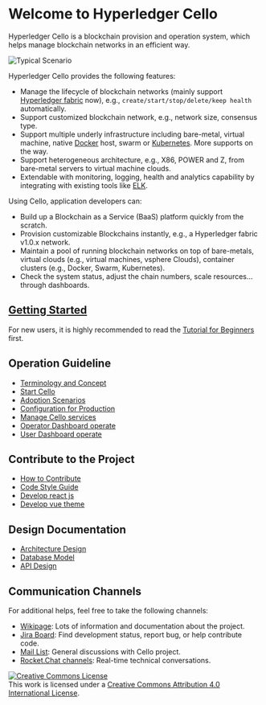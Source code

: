 Welcome to Hyperledger Cello
===

Hyperledger Cello is a blockchain provision and operation system, which helps manage blockchain networks in an efficient way.

![Typical Scenario](imgs/scenario.png)

Hyperledger Cello provides the following features:

* Manage the lifecycle of blockchain networks (mainly support [Hyperledger fabric](https://github.com/hyperledger/fabric) now), e.g., `create/start/stop/delete/keep health` automatically.
* Support customized blockchain network, e.g., network size, consensus type.
* Support multiple underly infrastructure including bare-metal, virtual machine, native [Docker](https://www.docker.com) host, swarm or [Kubernetes](https://kubernetes.io). More supports on the way.
* Support heterogeneous architecture, e.g., X86, POWER and Z, from bare-metal servers to virtual machine clouds.
* Extendable with monitoring, logging, health and analytics capability by integrating with existing tools like [ELK](https://www.elastic.co).

Using Cello, application developers can:

* Build up a Blockchain as a Service (BaaS) platform quickly from the scratch.
* Provision customizable Blockchains instantly, e.g., a Hyperledger fabric v1.0.x network.
* Maintain a pool of running blockchain networks on top of bare-metals, virtual clouds (e.g., virtual machines, vsphere Clouds), container clusters (e.g., Docker, Swarm, Kubernetes).
* Check the system status, adjust the chain numbers, scale resources... through dashboards.

## [Getting Started](tutorial)

For new users, it is highly recommended to read the [Tutorial for Beginners](tutorial) first.

## Operation Guideline
* [Terminology and Concept](terminology.md)
* [Start Cello](setup.md)
* [Adoption Scenarios](scenario.md)
* [Configuration for Production](production_config.md)
* [Manage Cello services](service_management.md)
* [Operator Dashboard operate](dashboard_operator.md)
* [User Dashboard operate](dashboard_user.md)

## Contribute to the Project
* [How to Contribute](CONTRIBUTING.md)
* [Code Style Guide](https://www.python.org/dev/peps/pep-0008/)
* [Develop react js](reactjs.md)
* [Develop vue theme](vue/index.md)

## Design Documentation
* [Architecture Design](arch.md)
* [Database Model](db.md)
* [API Design](api/rest_api_v2.md)

## Communication Channels

For additional helps, feel free to take the following channels:

* [Wikipage](https://wiki.hyperledger.org/projects/cello): Lots of information and documentation about the project.
* [Jira Board](https://jira.hyperledger.org/projects/CE/issues): Find development status, report bug, or help contribute code.
* [Mail List](mailto:hyperledger-cello@lists.hyperledger.org): General discussions with Cello project.
* [Rocket.Chat channels](https://chat.hyperledger.org/channel/cello): Real-time technical conversations.

<a rel="license" href="http://creativecommons.org/licenses/by/4.0/"><img alt="Creative Commons License" style="border-width:0" src="https://i.creativecommons.org/l/by/4.0/88x31.png" /></a><br />This work is licensed under a <a rel="license" href="http://creativecommons.org/licenses/by/4.0/">Creative Commons Attribution 4.0 International License</a>.
